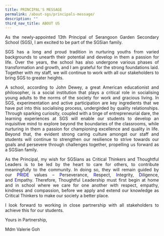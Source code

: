 ```yaml
---
title: PRINCIPAL'S MESSAGE
permalink: /about-sgs/principals-message/
description: ""
third_nav_title: ABOUT US
---
```


<p style="text-align: justify;"> As the newly-appointed 13th Principal of Serangoon Garden Secondary School (SGS), I am excited to be part of the SGSian family.

<p style="text-align: justify;"> SGS has a long and proud tradition in nurturing youths from varied backgrounds to unearth their potential and develop in them a passion for life. Over the years, the school has also undergone various phases of transformation and growth, and I am grateful for the strong foundations laid. Together with my staff, we will continue to work with all our stakeholders to bring SGS to greater heights.

<p style="text-align: justify;"> A school, according to John Dewey, a great American educationist and philosopher, is a social institution that plays a critical role in socialising young adults to the norms of the society for work and gracious living. In SGS, experimentation and active participation are key ingredients that we have put into this socialising process, undergirded by quality relationships. Through sparking curiosity, coupled with a tinge of entrepreneurial dare, the learning experiences at SGS will enable our students to develop an inquisitive mind to explore beyond the boundaries of the classrooms, while nurturing in them a passion for championing excellence and quality in life. Beyond that, the evident strong caring culture amongst our staff and students will continue to strengthen our resilience to strive towards our goals and persevere through challenges together, propelling us forward as a SGSian family.

<p style="text-align: justify;"> As the Principal, my wish for SGSians as Critical Thinkers and Thoughtful Leaders is to be led by the heart to care for others, to contribute meaningfully to the community. In doing so, they will remain guided by our <font color="blue">PRIDE</font> values – <font color="blue">P</font>erseverance, <font color="blue">R</font>espect, <font color="blue">I</font>ntegrity, <font color="blue">D</font>iligence, and <font color="blue">E</font>mpathy. Therefore, Thoughtful Leadership must first begin at home and in school where we care for one another with respect, empathy, kindness and compassion, before we apply and extend our knowledge as Critical Thinkers to make our society a better place.

<p style="text-align: justify;"> I look forward to working in close partnership with all stakeholders to achieve this for our students.

Yours in Partnership,

Mdm Valerie Goh